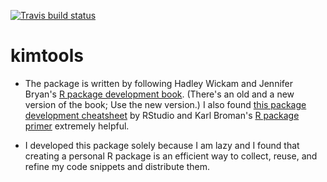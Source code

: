 [![Travis build status](https://travis-ci.com/jaeyk/kimtools.svg?branch=master)](https://travis-ci.com/jaeyk/kimtools)

# kimtools

- The package is written by following Hadley Wickam and Jennifer Bryan's [R package development book](http://r-pkgs.had.co.nz/). (There's an old and a new version of the book; Use the new version.) I also found [this package development cheatsheet](https://rstudio.com/wp-content/uploads/2015/03/devtools-cheatsheet.pdf) by RStudio and Karl Broman's [R package primer](https://kbroman.org/pkg_primer/) extremely helpful.

- I developed this package solely because I am lazy and I found that creating a personal R package is an efficient way to collect, reuse, and refine my code snippets and distribute them.
